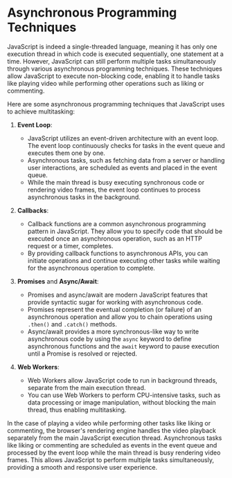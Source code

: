 # Asynchronous Programming Techniques

JavaScript is indeed a single-threaded language, meaning it has only one execution thread in which code is executed sequentially, one statement at a time. However, JavaScript can still perform multiple tasks simultaneously through various asynchronous programming techniques. These techniques allow JavaScript to execute non-blocking code, enabling it to handle tasks like playing video while performing other operations such as liking or commenting.

Here are some asynchronous programming techniques that JavaScript uses to achieve multitasking:

1. **Event Loop**:
   - JavaScript utilizes an event-driven architecture with an event loop. The event loop continuously checks for tasks in the event queue and executes them one by one.
   - Asynchronous tasks, such as fetching data from a server or handling user interactions, are scheduled as events and placed in the event queue.
   - While the main thread is busy executing synchronous code or rendering video frames, the event loop continues to process asynchronous tasks in the background.

2. **Callbacks**:
   - Callback functions are a common asynchronous programming pattern in JavaScript. They allow you to specify code that should be executed once an asynchronous operation, such as an HTTP request or a timer, completes.
   - By providing callback functions to asynchronous APIs, you can initiate operations and continue executing other tasks while waiting for the asynchronous operation to complete.

3. **Promises** and **Async/Await**:
   - Promises and async/await are modern JavaScript features that provide syntactic sugar for working with asynchronous code.
   - Promises represent the eventual completion (or failure) of an asynchronous operation and allow you to chain operations using `.then()` and `.catch()` methods.
   - Async/await provides a more synchronous-like way to write asynchronous code by using the `async` keyword to define asynchronous functions and the `await` keyword to pause execution until a Promise is resolved or rejected.

4. **Web Workers**:
   - Web Workers allow JavaScript code to run in background threads, separate from the main execution thread.
   - You can use Web Workers to perform CPU-intensive tasks, such as data processing or image manipulation, without blocking the main thread, thus enabling multitasking.

In the case of playing a video while performing other tasks like liking or commenting, the browser's rendering engine handles the video playback separately from the main JavaScript execution thread. Asynchronous tasks like liking or commenting are scheduled as events in the event queue and processed by the event loop while the main thread is busy rendering video frames. This allows JavaScript to perform multiple tasks simultaneously, providing a smooth and responsive user experience.